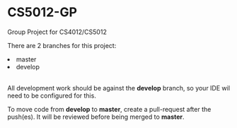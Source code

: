 # CS5012-GP
Group Project for CS4012/CS5012

There are 2 branches for this project:
  <li>master</li>
  <li>develop</li>
 <br/>
 <p>All development work should be against the <b>develop</b> branch, so your IDE wil need to be configured for this.</p>
 <p>To move code from <b>develop</b> to <b>master</b>, create a pull-request after the push(es).  It will be reviewed 
 before being merged to <b>master</b>.</p>
 
 
  
 


